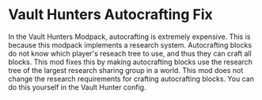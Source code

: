 # Vault Hunters Autocrafting Fix
In the Vault Hunters Modpack, autocrafting is extremely expensive. This is because this modpack implements a research system. Autocrafting blocks do not know which player's reseach tree to use, and thus they can craft all blocks. This mod fixes this by making autocrafting blocks use the research tree of the largest research sharing group in a world. This mod does not change the research requirements for crafting autocrafting blocks. You can do this yourself in the Vault Hunter config.